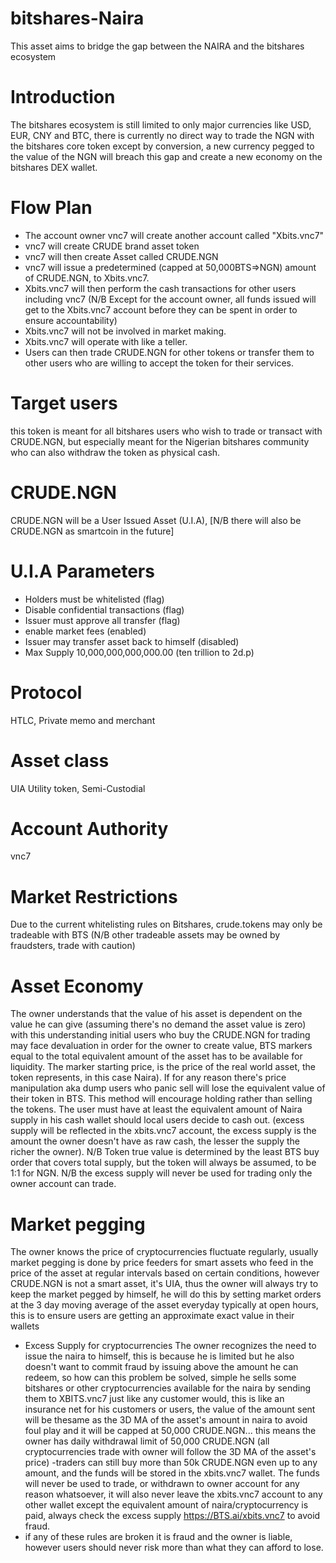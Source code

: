 # bitshares-Naira
This asset aims to bridge the gap between the NAIRA and the bitshares ecosystem

# Introduction
The bitshares ecosystem is still limited to only major currencies like USD, EUR, CNY and BTC, there is currently no direct way to trade the NGN with the bitshares core token except by conversion, a new currency pegged to the value of the NGN will breach this gap and create a new economy on the bitshares DEX wallet.
# Flow Plan
* The account owner vnc7 will create another account called "Xbits.vnc7"
* vnc7 will create CRUDE brand asset token
* vnc7 will then create Asset called CRUDE.NGN
* vnc7 will issue a predetermined (capped at 50,000BTS=>NGN) amount of CRUDE.NGN, to Xbits.vnc7.
* Xbits.vnc7 will then perform the cash transactions for other users including vnc7 (N/B Except for the account owner, all funds issued will get to the Xbits.vnc7 account before they can be spent in order to ensure accountability)
* Xbits.vnc7 will not be involved in market making.
* Xbits.vnc7 will operate with like a teller.
* Users can then trade CRUDE.NGN for other tokens or transfer them to other users who are willing to accept the token for their services.
# Target users
this token is meant for all bitshares users who wish to trade or transact with CRUDE.NGN, but especially meant for the Nigerian bitshares community who can also withdraw the token as physical cash.
# CRUDE.NGN
CRUDE.NGN will be a User Issued Asset (U.I.A), [N/B there will also be CRUDE.NGN as smartcoin in the future]
# U.I.A Parameters
* Holders must be whitelisted (flag)
* Disable confidential transactions (flag)
* Issuer must approve all transfer (flag)
* enable market fees (enabled)
* Issuer may transfer asset back to himself (disabled)
* Max Supply 10,000,000,000,000.00 (ten trillion to 2d.p)
# Protocol
HTLC, Private memo and merchant
# Asset class
UIA Utility token, Semi-Custodial
# Account Authority
vnc7
# Market Restrictions
Due to the current whitelisting rules on Bitshares, crude.tokens may only be tradeable with BTS (N/B other tradeable assets may be owned by fraudsters, trade with caution)
# Asset Economy
The owner understands that the value of his asset is dependent on the value he can give (assuming there's no demand the asset value is zero) with this understanding initial users who buy the CRUDE.NGN for trading may face devaluation in order for the owner to create value, BTS markers equal to the total equivalent amount of the asset has to be available for liquidity. The marker starting price, is the price of the real world asset, the token represents, in this case Naira).  If for any reason there's price manipulation aka dump users who panic sell will lose the equivalent value of their token in BTS. This method will encourage holding rather than selling the tokens.
The user must have at least the equivalent amount of Naira supply in his cash wallet should local users decide to cash out. (excess supply will be reflected in the xbits.vnc7 account, the excess supply is the amount the owner doesn't have as raw cash, the lesser the supply the richer the owner).
N/B Token true value is determined by the least BTS buy order that covers total supply, but the token will always be assumed, to be  1:1 for NGN.
N/B the excess supply will never be used for trading only the owner account can trade.
# Market pegging
The owner knows the price of cryptocurrencies fluctuate regularly, usually market pegging is done by price feeders for smart assets who feed in the price of the asset at regular intervals based on certain conditions, however CRUDE.NGN is not a smart asset, it's UIA, thus the owner will always try to keep the market pegged by himself, he will do this by setting market orders at the 3 day moving average of the asset everyday typically at open hours, this is to ensure users are getting an approximate exact value in their wallets
- Excess Supply for cryptocurrencies
The owner recognizes the need to issue the naira to himself, this is because he is limited but he also doesn't want to commit fraud by issuing above the amount he can redeem, so how can this problem be solved, simple he sells some bitshares or other cryptocurrencies available for the naira by sending them to XBITS.vnc7 just like any customer would, this is like an insurance net for his customers or users, the value of the amount sent will be thesame as the 3D MA of the asset's amount in naira to avoid foul play and it will be capped at 50,000 CRUDE.NGN... this means the owner has daily withdrawal limit of 50,000 CRUDE.NGN (all cryptocurrencies trade with owner will follow the 3D MA
of the asset's price)
-traders can still buy more than 50k CRUDE.NGN even up to any amount, and the funds will be stored in the xbits.vnc7 wallet. The funds will never be used to trade, or withdrawn to owner account for any reason whatsoever, it will also never leave the xbits.vnc7 account to any other wallet except the equivalent amount of naira/cryptocurrency is paid, always check the excess supply https://BTS.ai/xbits.vnc7 to avoid fraud. 
- if any of these rules are broken it is fraud and the owner is liable, however users should never risk more than what they can afford to lose.
